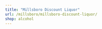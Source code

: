 ```yaml
---
title: "Millsboro Discount Liquor"
url: /millsboro/millsboro-discount-liquor/
shop: alcohol
---
```

